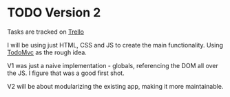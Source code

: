 # TODO Version 2

Tasks are tracked on [Trello](https://trello.com/b/gDP9gqeL) 

I will be using just HTML, CSS and JS to create the main functionality. Using [TodoMvc](http://todomvc.com/examples/) as the rough idea.

V1 was just a naive implementation - globals, referencing the DOM all over the JS. I figure that was a good first shot.

V2 will be about modularizing the existing app, making it more maintainable.